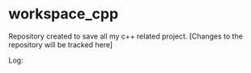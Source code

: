 # workspace_cpp
Repository created to save all my c++ related project.
[Changes to the repository will be tracked here]

Log:
